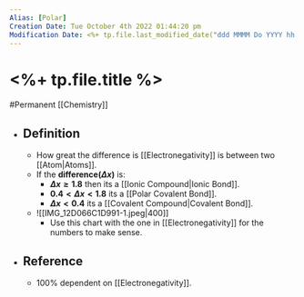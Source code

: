 ```yaml
---
Alias: [Polar]
Creation Date: Tue October 4th 2022 01:44:20 pm 
Modification Date: <%+ tp.file.last_modified_date("ddd MMMM Do YYYY hh:mm:ss a") %>
---
```

# <%+ tp.file.title %>
#Permanent [[Chemistry]]

- ## Definition
	- How great the difference is [[Electronegativity]] is between two [[Atom|Atoms]].
	- If the **difference($\Delta x$)** is:
		- **$\Delta x≥1.8$** then its a [[Ionic Compound|Ionic Bond]].
		- **$0.4<\Delta x<1.8$** its a [[Polar Covalent Bond]].
		- **$\Delta x<0.4$** its a [[Covalent Compound|Covalent Bond]].
	- ![[IMG_12D066C1D991-1.jpeg|400]]
		- Use this chart with the one in [[Electronegativity]] for the numbers to make sense.
- ## Reference
	- 100% dependent on [[Electronegativity]].